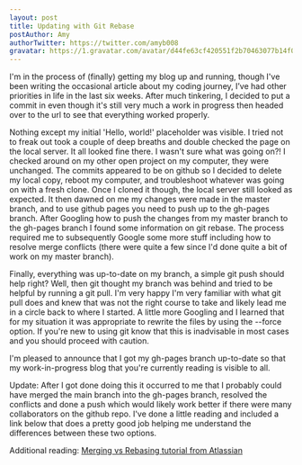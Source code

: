 ```yaml
---
layout: post
title: Updating with Git Rebase
postAuthor: Amy
authorTwitter: https://twitter.com/amyb008
gravatar: https://1.gravatar.com/avatar/d44fe63cf420551f2b70463077b14f06
---
```

I'm in the process of (finally) getting my blog up and running, though I've been writing the occasional article about my coding journey, I’ve had other priorities in life in the last six weeks. After much tinkering, I decided to put a commit in even though it's still very much a work in progress then headed over to the url to see that everything worked properly.

Nothing except my initial 'Hello, world!' placeholder was visible. I tried not to freak out took a couple of deep breaths and double checked the page on the local server. It all looked fine there. I wasn't sure what was going on?! I checked around on my other open project on my computer, they were unchanged. The commits appeared to be on github so I decided to delete my local copy, reboot my computer, and troubleshoot whatever was going on with a fresh clone. Once I cloned it though, the local server still looked as expected. It then dawned on me my changes were made in the master branch, and to use github pages you need to push up to the gh-pages branch. After Googling how to push the changes from my master branch to the gh-pages branch I found some information on git rebase. The process required me to subsequently Google some more stuff including how to resolve merge conflicts (there were quite a few since I'd done quite a bit of work on my master branch). 

Finally, everything was up-to-date on my branch, a simple git push should help right? Well, then git thought my branch was behind and tried to be helpful by running a git pull. I'm very happy I'm very familiar with what git pull does and knew that was not the right course to take and likely lead me in a circle back to where I started. A little more Googling and I learned that for my situation it was appropriate to rewrite the files by using the --force option. If you're new to using git know that this is inadvisable in most cases and you should proceed with caution.

I'm pleased to announce that I got my gh-pages branch up-to-date so that my work-in-progress blog that you're currently reading is visible to all. 

Update: After I got done doing this it occurred to me that I probably could have merged the main branch into the gh-pages branch, resolved the conflicts and done a push which would likely work better if there were many collaborators on the github repo. I've done a little reading and included a link below that does a pretty good job helping me understand the differences between these two options.

Additional reading: <a href="https://www.atlassian.com/git/tutorials/merging-vs-rebasing" target="_blank">Merging vs Rebasing tutorial from Atlassian</a>